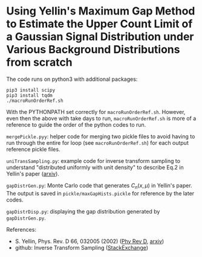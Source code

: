 # Using Yellin's Maximum Gap Method to Estimate the Upper Count Limit of a Gaussian Signal Distribution under Various Background Distributions from scratch

The code runs on python3 with additional packages:

    pip3 install scipy
    pip3 install tqdm
    ./macroRunOrderRef.sh
With the PYTHONPATH set correctly for `macroRunOrderRef.sh`. However, even then the above with take days to run, `macroRunOrderRef.sh` is more of a reference to guide the order of the python codes to run.
    
`mergePickle.pyy`: helper code for merging two pickle files to avoid having to run through the entire for loop (see `macroRunOrderRef.sh`) for each output reference pickle files.

`uniTransSampling.py`: example code for inverse transform sampling to understand "distributed uniformly with unit density" to describe Eq.2 in Yellin's paper (<a href="https://arxiv.org/abs/physics/0203002">arxiv</a>).

`gapDistrGen.py`: Monte Carlo code that generates $C_n(x, \mu)$ in Yellin's paper. The output is saved in `pickle/maxGapHists.pickle` for reference by the later codes.

`gapDistrDisp.py`: displaying the gap distribution generated by `gapDistrGen.py`.
    
References:
- S. Yellin, Phys. Rev. D 66, 032005 (2002) (<a href="https://journals.aps.org/prd/abstract/10.1103/PhysRevD.66.032005">Phy Rev D</a>, <a href="https://arxiv.org/abs/physics/0203002">arxiv</a>)
- github: Inverse Transform Sampling (<a href="https://stephens999.github.io/fiveMinuteStats/inverse_transform_sampling.html">StackExchange</a>)

